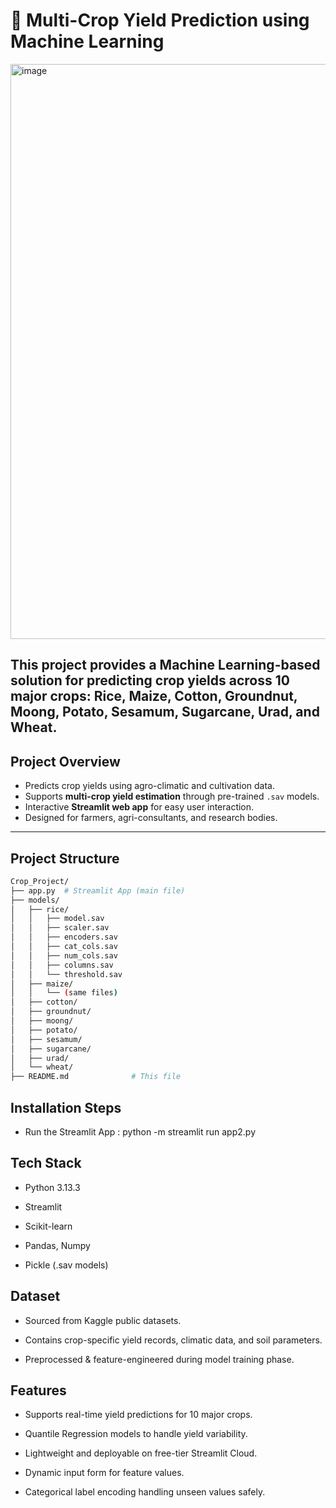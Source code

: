 # 🌾 Multi-Crop Yield Prediction using Machine Learning
<img width="1893" height="920" alt="image" src="https://github.com/user-attachments/assets/cbd36df9-39b0-404b-bb92-b820ec008138" />


This project provides a Machine Learning-based solution for predicting crop yields across 10 major crops: **Rice, Maize, Cotton, Groundnut, Moong, Potato, Sesamum, Sugarcane, Urad, and Wheat**.
---

## Project Overview
- Predicts crop yields using agro-climatic and cultivation data.
- Supports **multi-crop yield estimation** through pre-trained `.sav` models.
- Interactive **Streamlit web app** for easy user interaction.
- Designed for farmers, agri-consultants, and research bodies.

---

## Project Structure
```bash
Crop_Project/
├── app.py  # Streamlit App (main file)
├── models/
│   ├── rice/
│   │   ├── model.sav
│   │   ├── scaler.sav
│   │   ├── encoders.sav
│   │   ├── cat_cols.sav
│   │   ├── num_cols.sav
│   │   ├── columns.sav
│   │   └── threshold.sav
│   ├── maize/
│   │   └── (same files)
│   ├── cotton/
│   ├── groundnut/
│   ├── moong/
│   ├── potato/
│   ├── sesamum/
│   ├── sugarcane/
│   ├── urad/
│   └── wheat/
├── README.md              # This file
```
## Installation Steps
- Run the Streamlit App : python -m streamlit run app2.py
## Tech Stack
- Python 3.13.3

- Streamlit

- Scikit-learn

- Pandas, Numpy

- Pickle (.sav models)

## Dataset
- Sourced from Kaggle public datasets.

- Contains crop-specific yield records, climatic data, and soil parameters.

- Preprocessed & feature-engineered during model training phase.

## Features
- Supports real-time yield predictions for 10 major crops.

- Quantile Regression models to handle yield variability.

- Lightweight and deployable on free-tier Streamlit Cloud.

- Dynamic input form for feature values.

- Categorical label encoding handling unseen values safely.
